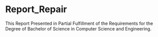 # Report_Repair
This Report Presented in Partial Fulfillment of the Requirements for the Degree of Bachelor of Science in Computer Science and Engineering.
